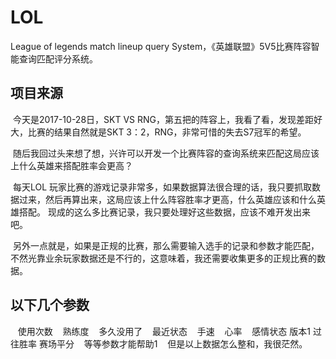 # LOL

League of legends  match lineup query System，《英雄联盟》5V5比赛阵容智能查询匹配评分系统。

## 项目来源

  今天是2017-10-28日，SKT VS RNG，第五把的阵容上，我看了看，发现差距好大，比赛的结果自然就是SKT 3：2，RNG，非常可惜的失去S7冠军的希望。
  
  随后我回过头来想了想，兴许可以开发一个比赛阵容的查询系统来匹配这局应该上什么英雄来搭配胜率会更高？
  
  每天LOL 玩家比赛的游戏记录非常多，如果数据算法很合理的话，我只要抓取数据过来，然后再算出来，这局应该上什么阵容胜率才更高，什么英雄应该和什么英雄搭配。
  现成的这么多比赛记录，我只要处理好这些数据，应该不难开发出来吧。
  
  另外一点就是，如果是正规的比赛，那么需要输入选手的记录和参数才能匹配，不然光靠业余玩家数据还是不行的，这意味着，我还需要收集更多的正规比赛的数据。
  
## 以下几个参数
    使用次数
    熟练度
    多久没用了
    最近状态
    手速
    心率
    感情状态
    版本1
    过往胜率
    赛场平分
    等等参数才能帮助1
    但是以上数据怎么整和，我很茫然。
